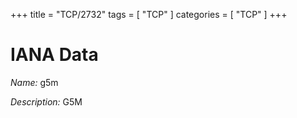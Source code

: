+++
title = "TCP/2732"
tags = [ "TCP" ]
categories = [ "TCP" ]
+++

# IANA Data

_Name:_ g5m

_Description:_ G5M

